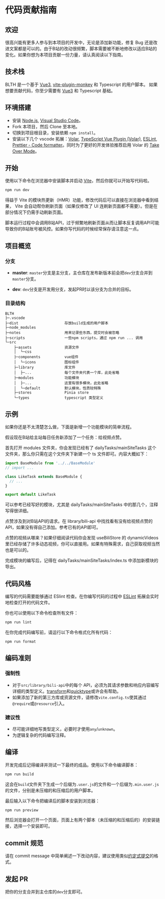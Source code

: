 # 代码贡献指南

## 欢迎

很高兴能有更多人参与到本项目的开发中，无论是添加新功能，修复 Bug 还是改进文案都是可以的。由于B站的改动很频繁，脚本需要被不断地修改以适应B站的变化。如果你想为本项目贡献一份力量，请认真阅读以下指南。

## 技术栈

BLTH 是一个基于 [Vue3](https://cn.vuejs.org), [vite-plugin-monkey](https://github.com/lisonge/vite-plugin-monkey) 和 Typescript 的用户脚本。
如果想要贡献代码，你至少需要有 [Vue3](https://cn.vuejs.org) 和 Typescript 基础。

## 环境搭建

- 安装 [Node.js](https://nodejs.org/), [Visual Studio Code](https://code.visualstudio.com/)。
- Fork 本项目，然后 Clone 至本地。
- 切换到项目根目录，安装依赖 `npm install`。
- 安装以下几个 vscode 拓展：[Volar](https://marketplace.visualstudio.com/items?itemName=Vue.volar), [TypeScript Vue Plugin (Volar)](https://marketplace.visualstudio.com/items?itemName=Vue.vscode-typescript-vue-plugin), [ESLint](https://marketplace.visualstudio.com/items?itemName=dbaeumer.vscode-eslint), [Prettier - Code formatter](https://marketplace.visualstudio.com/items?itemName=esbenp.prettier-vscode)。同时为了更好的开发体验推荐启用 Volar 的 [Take Over Mode](https://cn.vuejs.org/guide/typescript/overview.html#volar-takeover-mode)。

## 开始

使用以下命令在浏览器中安装脚本并启动 [Vite](https://cn.vitejs.dev)，然后你就可以开始写代码啦。

```sh
npm run dev
```

得益于 Vite 的模块热更新（HMR）功能，修改代码后可以直接在浏览器中看到结果， Vite 会自动帮你刷新页面（如果仅修改了 UI 连刷新页面都不需要）。但是在部分情况下仍需手动刷新页面。

脚本运行过程中会调用B站API，过于频繁地刷新页面从而让脚本反复调用API可能导致你的B站账号被风控。如果你写代码的时候经常保存请注意这一点。

## 项目概览

### 分支

- **master**: `master`分支是主分支，主仓库在发布新版本前会把`dev`分支合并到`master`分支。

- **dev**: `dev`分支是开发用分支，发起PR时以该分支为合并的目标。

### 目录结构

```
BLTH
├─.vscode
├─dist                     存放build生成的用户脚本
├─node_modules
├─notes                    用来记录些东西，提交时会被忽略
├─scripts                  一些npm scripts，通过 npm run ... 调用
└─src
    ├─assets               资源文件
    │  └─css
    ├─components           vue组件
    │  └─icons             图标组件
    ├─library              库文件
    │  ├─...               每个文件夹代表一个库，此处省略
    ├─modules              功能模块
    │  ├─...               这里有很多模块，此处省略
    │  └─default           默认模块，性质较特殊
    ├─stores               Pinia store
    └─types                typescript 类型定义
```

## 示例

如果你还是不太清楚怎么做，下面是新增一个功能模块的简单流程。

假设现在B站给主站每日任务新添加了一个任务：给视频点赞。

首先打开 modules 文件夹，你会发现已经有了 dailyTasks/mainSiteTasks 这个文件夹，那么你只需在这个文件夹下新建一个 ts 文件即可。内容大概如下：

```ts
import BaseModule from '../../BaseModule'
// import ...

class LikeTask extends BaseModule {
  // ...
}

export default LikeTask
```

可以参考已经写好的模块，尤其是 dailyTasks/mainSiteTasks 中的那几个，注释写得很详细。

点赞涉及到对B站API的请求。在 library/bili-api 中找找看有没有给视频点赞的API，如果没有得自己添加。参考已有的API即可。

点赞的视频从哪来？如果仔细阅读代码你会发现 useBiliStore 的 dynamicVideos 里已经存储了许多动态视频，你可以直接用。如果有特殊需求，自己获取视频当然也是可以的。

完成模块的编写后，记得在 dailyTasks/mainSiteTasks/index.ts 中添加新模块的导出。

## 代码风格

编写的代码需要能够通过 ESlint 检查。在你编写代码的过程中 [ESLint](https://marketplace.visualstudio.com/items?itemName=dbaeumer.vscode-eslint) 拓展会实时地检查打开的代码文件。

你也可以使用以下命令检查所有文件：

```sh
npm run lint
```

在你完成代码编写前，请运行以下命令格式化所有代码：

```sh
npm run format
```

## 编码准则

### 强制性

- 对于`src/library/bili-api`中的每个 API，必须为其请求参数和响应内容编写详细的类型定义。[transform](https://github.com/ritz078/transform)和[quicktype](https://github.com/quicktype/quicktype)或许会有帮助。
- 如果添加了新的第三方库或资源文件，请修改`vite.config.ts`使其通过`@require`或`@resource`引入。

### 建议性

- 尽可能详细地写类型定义，必要时才使用`any`/`unknown`。
- 为逻辑复杂的代码编写注释。

## 编译

开发完成后记得编译并测试一下最终的成品。使用以下命令编译脚本：

```sh
npm run build
```

这会在`build`文件夹下生成一个后缀为`.user.js`的文件和一个后缀为`.min.user.js`的文件，分别是未压缩的和压缩后的用户脚本。

最后输入以下命令把编译后的脚本安装到浏览器：

```sh
npm run preview
```

然后浏览器会打开一个页面，页面上有两个脚本（未压缩的和压缩后的）的安装链接，选择一个安装即可。

## commit 规范

请在 commit message 中简单阐述一下改动内容，建议使用类似[约定式提交](https://www.conventionalcommits.org/zh-hans/v1.0.0)的格式。

## 发起 PR

把你的分支合并到主仓库的`dev`分支即可。
